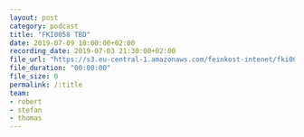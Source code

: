 ```yaml
---
layout: post
category: podcast
title: "FKI0058 TBD"
date: 2019-07-09 18:00:00+02:00
recording_date: 2019-07-03 21:30:00+02:00
file_url: "https://s3.eu-central-1.amazonaws.com/feinkost-intenet/fki0059.mp3"
file_duration: "00:00:00"
file_size: 0
permalink: /:title
team:
- robert
- stefan
- thomas
---
```


